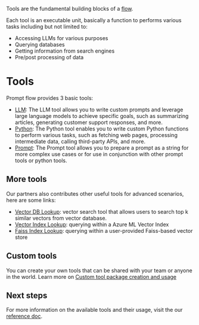 Tools are the fundamental building blocks of a [flow](./concept-flows.md).

Each tool is an executable unit, basically a function to performs various tasks including but not limited to:
- Accessing LLMs for various purposes
- Querying databases
- Getting information from search engines
- Pre/post processing of data

# Tools

Prompt flow provides 3 basic tools:
- [LLM](../reference/tools-reference/llm-tool.md): The LLM tool allows you to write custom prompts and leverage large language models to achieve specific goals, such as summarizing articles, generating customer support responses, and more.
- [Python](../reference/tools-reference/python-tool.md): The Python tool enables you to write custom Python functions to perform various tasks, such as fetching web pages, processing intermediate data, calling third-party APIs, and more.
- [Prompt](../reference/tools-reference/prompt-tool.md): The Prompt tool allows you to prepare a prompt as a string for more complex use cases or for use in conjunction with other prompt tools or python tools.

## More tools

Our partners also contributes other useful tools for advanced scenarios, here are some links:
- [Vector DB Lookup](../reference/tools-reference/vector_db_lookup_tool.md): vector search tool that allows users to search top k similar vectors from vector database.
- [Vector Index Lookup](../reference/tools-reference/vector_index_lookup_tool.md): querying within a Azure ML Vector Index
- [Faiss Index Lookup](../reference/tools-reference/faiss_index_lookup_tool.md): querying within a user-provided Faiss-based vector store

## Custom tools

You can create your own tools that can be shared with your team or anyone in the world. 
Learn more on [Custom tool package creation and usage](../how-to-guides/how-to-create-and-use-your-own-tool-package.md)

## Next steps

For more information on the available tools and their usage, visit the our [reference doc](../reference/index.md).